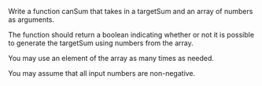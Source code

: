 Write a function canSum that takes in a targetSum and an array of numbers as arguments.

The function should return a boolean indicating whether or not it is possible to generate the targetSum using numbers from the array.

You may use an element of the array as many times as needed.

You may assume that all input numbers are non-negative.